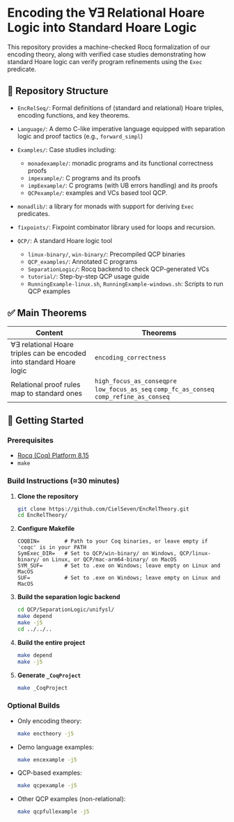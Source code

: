 # Encoding the ∀∃ Relational Hoare Logic into Standard Hoare Logic

This repository provides a machine-checked Rocq formalization of our encoding theory, along with verified case studies demonstrating how standard Hoare logic can verify program refinements using the `Exec` predicate.

## 📂 Repository Structure

- `EncRelSeq/`: Formal definitions of (standard and relational) Hoare triples, encoding functions, and key theorems.

- `Language/`: A demo C-like imperative language equipped with separation logic and proof tactics (e.g., `forward_simpl`)

- `Examples/`: Case studies including:
  - `monadexample/`: monadic programs and its functional correctness proofs
  - `impexample/`: C programs and its proofs
  - `impEexample/`: C programs (with UB errors handling) and its proofs
  - `QCPexample/`: examples and VCs based tool QCP.
- `monadlib/`: a library for monads with support for deriving `Exec` predicates.

- `fixpoints/`: Fixpoint combinator library used for loops and recursion.

- `QCP/`: A standard Hoare logic tool
  - `linux-binary/`, `win-binary/`: Precompiled QCP binaries
  - `QCP_examples/`: Annotated C programs
  - `SeparationLogic/`: Rocq backend to check QCP-generated VCs
  - `tutorial/`: Step-by-step QCP usage guide
  - `RunningExample-linux.sh`, `RunningExample-windows.sh`: Scripts to run QCP examples

## ✅ Main Theorems

| Content | Theorems |
|------|---------|
| ∀∃ relational Hoare triples can be encoded into standard Hoare logic| `encoding_correctness` |
| Relational proof rules map to standard ones |  `high_focus_as_conseqpre` `low_focus_as_seq` `comp_fc_as_conseq` `comp_refine_as_conseq` |

## 🚀 Getting Started

### Prerequisites

- [Rocq (Coq) Platform 8.15](https://rocq-prover.org/)
- `make`

### Build Instructions (≈30 minutes)

1. **Clone the repository**
    ```bash
    git clone https://github.com/CielSeven/EncRelTheory.git
    cd EncRelTheory/
    ```
2. **Configure Makefile**
    ```make
    COQBIN=        # Path to your Coq binaries, or leave empty if 'coqc' is in your PATH
    SymExec_DIR=   # Set to QCP/win-binary/ on Windows, QCP/linux-binary/ on Linux, or QCP/mac-arm64-binary/ on MacOS
    SYM_SUF=       # Set to .exe on Windows; leave empty on Linux and MacOS
    SUF=           # Set to .exe on Windows; leave empty on Linux and MacOS
    ```
3. **Build the separation logic backend**
   ```bash
   cd QCP/SeparationLogic/unifysl/
   make depend
   make -j5
   cd ../../..
   ```
4. **Build the entire project**
    ```bash
    make depend
    make -j5
    ```
5. **Generate `_CoqProject`**
   ```bash
   make _CoqProject
   ```
### Optional Builds

- Only encoding theory:
  ```bash
  make enctheory -j5
  ```

- Demo language examples:
  ```bash
  make encexample -j5
  ```

- QCP-based examples:
  ```bash
  make qcpexample -j5
  ```

- Other QCP examples (non-relational):
  ```bash
  make qcpfullexample -j5
  ```

